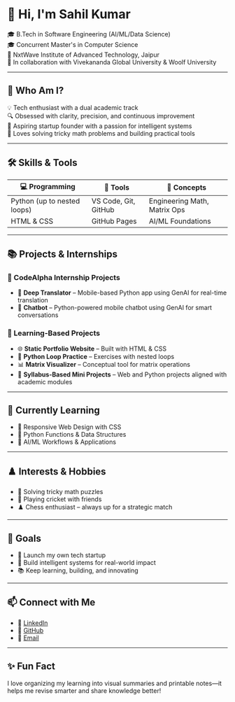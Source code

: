 # 👋 Hi, I'm Sahil Kumar

🎓 B.Tech in Software Engineering (AI/ML/Data Science)  
🎓 Concurrent Master's in Computer Science  
🏫 NxtWave Institute of Advanced Technology, Jaipur  
🤝 In collaboration with Vivekananda Global University & Woolf University

---

## 🧭 Who Am I?

💡 Tech enthusiast with a dual academic track  
🔍 Obsessed with clarity, precision, and continuous improvement  
🚀 Aspiring startup founder with a passion for intelligent systems  
🧠 Loves solving tricky math problems and building practical tools

---

## 🛠️ Skills & Tools

| 💻 Programming | 🧰 Tools | 📐 Concepts |
|---------------|----------|-------------|
| Python (up to nested loops) | VS Code, Git, GitHub | Engineering Math, Matrix Ops |
| HTML & CSS | GitHub Pages | AI/ML Foundations |

---

## 📚 Projects & Internships

### 🔧 CodeAlpha Internship Projects
- 🤖 **Deep Translator** – Mobile-based Python app using GenAI for real-time translation
- 💬 **Chatbot** – Python-powered mobile chatbot using GenAI for smart conversations

### 🧪 Learning-Based Projects
- 🌐 **Static Portfolio Website** – Built with HTML & CSS
- 🔁 **Python Loop Practice** – Exercises with nested loops
- 📊 **Matrix Visualizer** – Conceptual tool for matrix operations
- 📘 **Syllabus-Based Mini Projects** – Web and Python projects aligned with academic modules

---

## 🌱 Currently Learning

- 🎨 Responsive Web Design with CSS
- 🐍 Python Functions & Data Structures
- 🧠 AI/ML Workflows & Applications

---

## ♟️ Interests & Hobbies

- 🧩 Solving tricky math puzzles
- 🏏 Playing cricket with friends
- ♟️ Chess enthusiast – always up for a strategic match

---

## 🎯 Goals

- 🚀 Launch my own tech startup
- 🧠 Build intelligent systems for real-world impact
- 📚 Keep learning, building, and innovating

---

## 📫 Connect with Me

- 🔗 [LinkedIn](https://www.linkedin.com/in/sahil-kumar-b0648a314)
- 🐙 [GitHub](https://github.com/sahil4crypto)
- 📧 [Email](sg425573@gmail.com)

---

## ✨ Fun Fact

I love organizing my learning into visual summaries and printable notes—it helps me revise smarter and share knowledge better!
